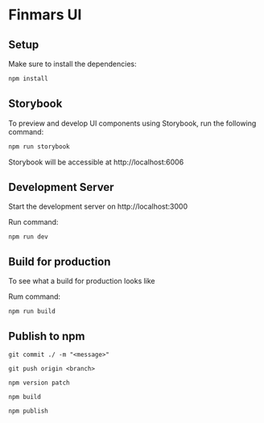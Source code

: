 # Finmars UI


## Setup

Make sure to install the dependencies:

```bash
npm install
```

## Storybook
To preview and develop UI components using Storybook, run the following command:

```bash
npm run storybook
```

Storybook will be accessible at http://localhost:6006

## Development Server

Start the development server on http://localhost:3000

Run command:

`npm run dev`

## Build for production

To see what a build for production looks like

Rum command:

`npm run build`


## Publish to npm

`git commit ./ -m "<message>"`

`git push origin <branch>`

`npm version patch`

`npm build`

`npm publish`